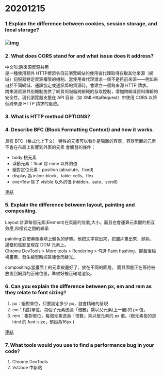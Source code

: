 # 20201215
<h3>1.Explain the difference between cookies, session storage, and local storage?<h3>

![img](https://img.onl/TcO0dZ)
<h3>2. What does CORS stand for and what issue does it address?</h3>
 
<p>
 中文叫:跨來源資源共用<br>
是一種使用額外 HTTP標頭令目前瀏覽網站的使用者代理取得存取其他來源（網域）伺服器特定資源權限的機制。當使用者代理請求一個不是目前來源——例如來自於不同網域、通訊協定或通訊埠的資源時，會建立一個跨來源 HTTP 請求。<br>
跨來源資源共用機制提供了網頁伺服器跨網域的存取控制，增加跨網域資料傳輸的安全性。現代瀏覽器支援在 API 容器（如 XMLHttpRequest）中使用 CORS 以降低跨來源 HTTP 請求的風險。
</p>
 
<h3>3. What is HTTP method OPTIONS?</h3>

<h3>4. Describe BFC (Block Formatting Context) and how it works.</h3>
<p>具有 BFC（格式化上下文） 特性的元素可以看作是隔離的容器，容器里面的元素不會在布局上影響到外面的元素
會觸發的條件：<br>
  <ul>
    <li>body 根元素</li>
    <li>浮動元素：float 除 none 以外的值</li>
    <li>絕對定位元素：position (absolute、fixed)</li>
    <li>display 為 inline-block、table-cells、flex</li>
    <li>overflow 除了 visible 以外的值 (hidden、auto、scroll)</li>
   </ul>
</p>

[連結](https://codepen.io/ytiimefp/pen/dypvRNg)

<h3>5. Explain the difference between layout, painting and compositing.</h3>
<p>Layout:計算每個元素(Element)在頁面的位置,大小。而且也會運算元素間的相互效應,和樣式之間的繼承<br>

painting:對螢幕像素填上顏色的步驟。他把文字寫出來，把圖片畫出來，顏色、邊框和陰影呈現在 DOM 元素上。<br>
Chrome DevTools > More tools > Rendering > 勾選 Paint flashing，開啟後檢視畫面，發生繪製時該區塊會閃綠光。<br>

compositing:當畫面上的元素被畫好了，放在不同的圖層。 而且圖層正在等待被放置到網頁的正確位置，準備好被正確地渲染。<br>
</p>

<h3>6. Can you explain the difference between px, em and rem as they relate to font sizing?</h3>
<p>
  <ol>
    <li>px：絕對單位，只要設定多少 px，就會精確的呈現</li>
    <li>em：相對單位，每個子元素透過「倍數」乘以父元素(上一層)的 px 值。</li>
    <li>rem：相對單位，每個元素透過「倍數」乘以根元素的 px 值。(根元素指的是 html 的 font-size，預設為16px )</li>
</ol>
</p>

[連結](https://codepen.io/ytiimefp/pen/xxEqrvM)
<h3>7. What tools would you use to find a performance bug in your code?</h3>
<ol>
  <li>Chrome DevTools</li>
  <li>VsCode 中斷點</li>
 </ol>
